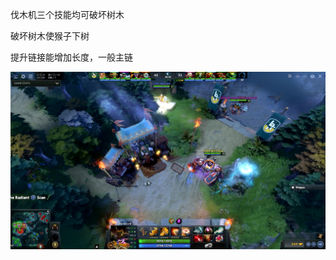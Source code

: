 伐木机三个技能均可破坏树木

破坏树木使猴子下树

提升链接能增加长度，一般主链

<img src="./img/timber.png" alt="土猫三角" style="zoom: 50%;" align="left" />